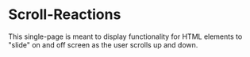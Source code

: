 # Scroll-Reactions
This single-page is meant to display functionality for HTML elements to "slide" on and off screen as the user scrolls up and down. 
